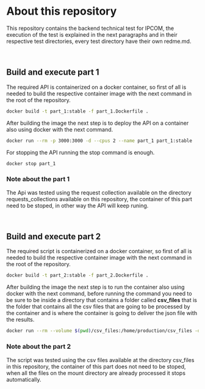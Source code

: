 # About this repository

This repository contains the backend technical test for IPCOM, the execution of the test is explained in the next paragraphs and in their respective test directories, every test directory have their own redme.md.

<br>

## Build and execute part 1

The required API is containerized on a docker container, so first of all is needed to build the respective container image with the next command in the root of the repository.

```bash
docker build -t part_1:stable -f part_1.Dockerfile .
```

After building the image the next step is to deploy the API on a container also using docker with the next command.

```bash
docker run --rm -p 3000:3000 -d --cpus 2 --name part_1 part_1:stable
```

For stopping the API running the stop command is enough.

```bash
docker stop part_1
```

### Note about the part 1

The Api was tested using the request collection available on the directory requests_collections available on this repository, the container of this part need to be stoped, in other way the API will keep runing.

<br>

## Build and execute part 2

The required script is containerized on a docker container, so first of all is needed to build the respective container image with the next command in the root of the repository.

```bash
docker build -t part_2:stable -f part_2.Dockerfile .
```

After building the image the next step is to run the container also using docker with the next command, before running the command you need to be sure to be inside a directory that contains a folder called **csv_files** that is the folder that contains all the csv files that are going to be processed by the container and is where the container is going to deliver the json file with the results.

```bash
docker run --rm --volume $(pwd)/csv_files:/home/production/csv_files -d --cpus 2 --name part_2 part_2:stable
```

### Note about the part 2

The script was tested using the csv files available at the directory csv_files in this repository, the container of this part does not need to be stoped, when all the files on the mount directory are already processed it stops automatically.

<br>
